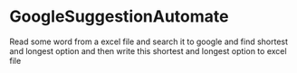 # GoogleSuggestionAutomate
Read some word from a excel file and search it to google and find shortest and longest option and then write this shortest and longest option to excel file
